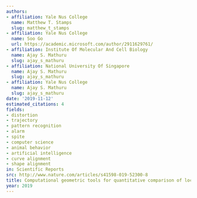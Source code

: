 ```yaml
---
authors:
- affiliation: Yale Nus College
  name: Matthew T. Stamps
  slug: matthew_t_stamps
- affiliation: Yale Nus College
  name: Soo Go
  url: https://academic.microsoft.com/author/2911629761/
- affiliation: Institute Of Molecular And Cell Biology
  name: Ajay S. Mathuru
  slug: ajay_s_mathuru
- affiliation: National University Of Singapore
  name: Ajay S. Mathuru
  slug: ajay_s_mathuru
- affiliation: Yale Nus College
  name: Ajay S. Mathuru
  slug: ajay_s_mathuru
date: '2019-11-12'
estimated_citations: 4
fields:
- distortion
- trajectory
- pattern recognition
- alarm
- spite
- computer science
- animal behavior
- artificial intelligence
- curve alignment
- shape alignment
in: Scientific Reports
src: http://www.nature.com/articles/s41598-019-52300-8
title: Computational geometric tools for quantitative comparison of locomotory behavior.
year: 2019
---
```

